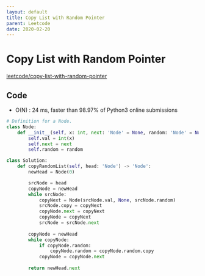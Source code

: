 ```yaml
---
layout: default
title: Copy List with Random Pointer
parent: Leetcode
date: 2020-02-20
---
```


# Copy List with Random Pointer

[leetcode/copy-list-with-random-pointer](https://www.leetcode.com/problems/copy-list-with-random-pointer/)

## Code

- O(N) : 24 ms, faster than 98.97% of Python3 online submissions

```python
# Definition for a Node.
class Node:
    def __init__(self, x: int, next: 'Node' = None, random: 'Node' = None):
        self.val = int(x)
        self.next = next
        self.random = random

class Solution:
    def copyRandomList(self, head: 'Node') -> 'Node':
        newHead = Node(0)

        srcNode = head
        copyNode = newHead
        while srcNode:
            copyNext = Node(srcNode.val, None, srcNode.random)
            srcNode.copy = copyNext
            copyNode.next = copyNext
            copyNode = copyNext
            srcNode = srcNode.next
        
        copyNode = newHead
        while copyNode:
            if copyNode.random:
                copyNode.random = copyNode.random.copy
            copyNode = copyNode.next
        
        return newHead.next
```